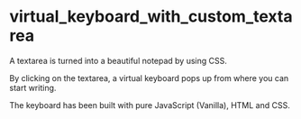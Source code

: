 # virtual_keyboard_with_custom_textarea

A textarea is turned into a beautiful notepad by using CSS.

By clicking on the textarea, a virtual keyboard pops up from where you can start writing. 

The keyboard has been built with pure JavaScript (Vanilla), HTML and CSS.
